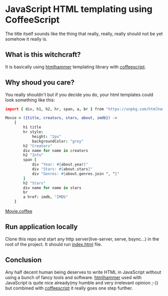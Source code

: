# JavaScript HTML templating using CoffeeScript
The title itself sounds like the thing that really, really, really should not be yet somehow it really is.

## What is this witchcraft?
It is basically using [htmlhammer](https://github.com/vsmid/htmlhammer) templating library with [coffeescript](https://coffeescript.org/).

## Why shoud you care?
You really shouldn't but if you decide you do, your html templates could look something like this:
```coffeescript
import { div, h1, h2, hr, span, a, br } from "https://unpkg.com/htmlhammer?module"

Movie = ({title, creators, stars, about, imdb}) ->
    [
        h1 title
        hr style: 
            height: "2px"
            backgroundColor: "grey"
        h2 "Creators"
        div name for name in creators
        h2 "Info"
        span [
            div "Year: #{about.year}"
            div "Stars: #{about.stars}"
            div "Genres: #{about.genres.join ", "}"
        ]
        h2 "Stars"
        div name for name in stars
        br
        a href: imdb, "IMDb"
    ]
```

[Movie.coffee](./src/Movie.coffee)

## Run application locally
Clone this repo and start any http server(live-server, serve, bsync...) in the root of the project. It should run [index.html](./index.html) file.

## Conclusion
Any half decent human being deserves to write HTML in JavaScript without using a bunch of fancy tools and software. [htmlhammer](https://github.com/vsmid/htmlhammer) used with JavaScript is quite nice already(my humble and very irrelevant opinion ;-)) but combined with [coffeescript](https://coffeescript.org/) it really goes one step further.
